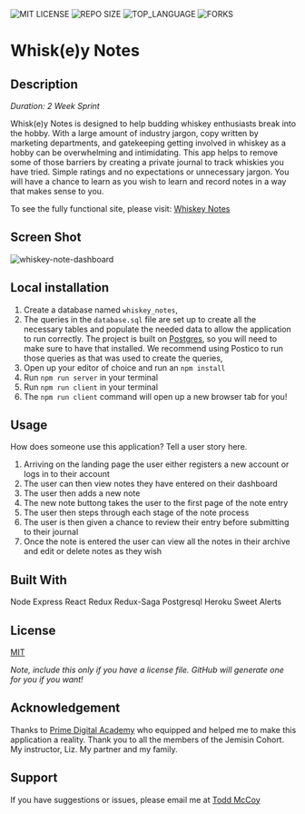
![MIT LICENSE](https://img.shields.io/github/license/scottbromander/the_marketplace.svg?style=flat-square)
![REPO SIZE](https://img.shields.io/github/repo-size/scottbromander/the_marketplace.svg?style=flat-square)
![TOP_LANGUAGE](https://img.shields.io/github/languages/top/scottbromander/the_marketplace.svg?style=flat-square)
![FORKS](https://img.shields.io/github/forks/scottbromander/the_marketplace.svg?style=social)

# Whisk(e)y Notes

## Description

_Duration: 2 Week Sprint_

Whisk(e)y Notes is designed to help budding whiskey enthusiasts break into the hobby. With a large amount of industry jargon, copy written by marketing departments, and gatekeeping getting involved in whiskey as a hobby can be overwhelming and intimidating. This app helps to remove some of those barriers by creating a private journal to track whiskies you have tried. Simple ratings and no expectations or unnecessary jargon. You will have a chance to learn as you wish to learn and record notes in a way that makes sense to you.

To see the fully functional site, please visit: [Whiskey Notes](https://whiskey-notes.herokuapp.com/)

## Screen Shot

![whiskey-note-dashboard](https://user-images.githubusercontent.com/93785112/186767954-82fad43c-63ba-4578-9537-95beb09c3816.png)


## Local installation


1. Create a database named `whiskey_notes`,
2. The queries in the `database.sql` file are set up to create all the necessary tables and populate the needed data to allow the application to run correctly. The project is built on [Postgres](https://www.postgresql.org/download/), so you will need to make sure to have that installed. We recommend using Postico to run those queries as that was used to create the queries, 
3. Open up your editor of choice and run an `npm install`
4. Run `npm run server` in your terminal
5. Run `npm run client` in your terminal
6. The `npm run client` command will open up a new browser tab for you!

## Usage
How does someone use this application? Tell a user story here.

1. Arriving on the landing page the user either registers a new account or logs in to their account
2. The user can then view notes they have entered on their dashboard
3. The user then adds a new note
4. The new note buttong takes the user to the first page of the note entry
5. The user then steps through each stage of the note process
6. The user is then given a chance to review their entry before submitting to their journal
7. Once the note is entered the user can view all the notes in their archive and edit or delete notes as they wish


## Built With

Node
Express
React
Redux
Redux-Saga
Postgresql
Heroku
Sweet Alerts



## License
[MIT](https://choosealicense.com/licenses/mit/)

_Note, include this only if you have a license file. GitHub will generate one for you if you want!_

## Acknowledgement
Thanks to [Prime Digital Academy](www.primeacademy.io) who equipped and helped me to make this application a reality. Thank you to all the members of the Jemisin Cohort. My instructor, Liz. My partner and my family.

## Support
If you have suggestions or issues, please email me at [Todd McCoy](tcmccoy@gmail.com)
